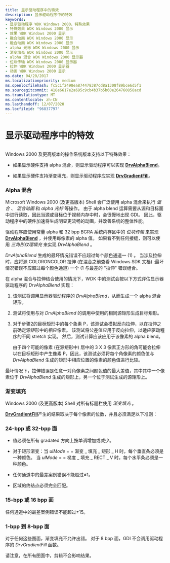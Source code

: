 ```yaml
---
title: 显示驱动程序中的特效
description: 显示驱动程序中的特效
keywords:
- 显示驱动程序 WDK Windows 2000，特殊效果
- 特殊效果 WDK Windows 2000 显示
- 效果 WDK Windows 2000 显示
- 融合动画 WDK Windows 2000 显示
- 融合动画 WDK Windows 2000 显示
- alpha 光标 WDK Windows 2000 显示
- 渐变填充 WDK Windows 2000 显示
- alpha 混合 WDK Windows 2000 显示器
- 位块传输 WDK Windows 2000 显示器
- 拉伸 WDK Windows 2000 显示器
- 动画 WDK Windows 2000 显示
ms.date: 04/20/2017
ms.localizationpriority: medium
ms.openlocfilehash: fc5c1f2498ea874478387cd8a1308f89bce6d5f1
ms.sourcegitcommit: 418e6617e2a695c9cb4b37b5b60e264760858acd
ms.translationtype: MT
ms.contentlocale: zh-CN
ms.lasthandoff: 12/07/2020
ms.locfileid: "96837797"
---
```

# <a name="special-effects-in-display-drivers"></a>显示驱动程序中的特效


## <span id="ddk_special_effects_in_display_drivers_gg"></span><span id="DDK_SPECIAL_EFFECTS_IN_DISPLAY_DRIVERS_GG"></span>


Windows 2000 及更高版本的操作系统版本支持以下特殊效果：

-   如果显示硬件支持 alpha 混合，则显示驱动程序可以实现 [**DrvAlphaBlend**](/windows/win32/api/winddi/nf-winddi-drvalphablend)。

-   如果显示硬件支持渐变填充，则显示驱动程序应实现 [**DrvGradientFill**](/windows/win32/api/winddi/nf-winddi-drvgradientfill)。

### <a name="span-idalpha_blendingspanspan-idalpha_blendingspanspan-idalpha_blendingspanalpha-blending"></a><span id="Alpha_Blending"></span><span id="alpha_blending"></span><span id="ALPHA_BLENDING"></span>Alpha 混合

Microsoft Windows 2000 (及更高版本) Shell 会广泛使用 alpha 混合来执行 *混合* 、 *混合动画* 和 *alpha 光标* 等操作。 由于 alpha blend 运算需要从源和目标面中进行读取，因此当源或目标位于视频内存中时，会很慢地出现 GDI。 因此，驱动程序中的硬件加速将生成明显更流畅的动画，并改善系统的整体性能。

驱动程序应使用常量 alpha 和 32 bpp BGRA 系统内存区中的 *位块传输* 来实现 [**DrvAlphaBlend**](/windows/win32/api/winddi/nf-winddi-drvalphablend) ，并使用每像素的 alpha 值。 如果看不到任何接缝，则可以使用 *三角形纹理填充* 来实现 *DrvAlphaBlend* 。

*DrvAlphaBlend* 生成的最坏情况错误不应超过每个颜色通道一 (1) 。 当涉及拉伸时，应将源 COLORONCOLOR 拉伸 (在混合之前查看 Windows SDK 文档) ;最坏情况错误不应超过每个颜色通道) 一个 (1 与最差的 "拉伸" 错误组合。

在 alpha 混合与拉伸结合使用的情况下，WDK 中的测试会按以下方式评估显示器驱动程序的 *DrvAlphaBlend* 实现：

1.  该测试将调用显示器驱动程序的 *DrvAlphaBlend*，从而生成一个 alpha 混合矩形。

2.  测试将使用与对 *DrvAlphaBlend* 的调用中使用的相同源矩形生成目标矩形。

3.  对于步骤2的目标矩形中的每个象素 P，该测试会模拟反向拉伸，以在拉伸之前确定源矩形中的相应像素。 该测试将公差值应用于反向拉伸，以适应驱动程序的不同 stretch 实现。 然后，测试计算应该应用于该像素的 alpha blend。

    由于四个可能的像素 (在源矩形中) 居中的 3 X 3 像素正方形的角可能会拉伸以在目标矩形中产生像素 P，因此，该测试必须将每个角像素的颜色值与 *DrvAlphaBlend* 生成的矩形中相应位置的像素的颜色值进行比较。

最坏情况下，拉伸错误是任意一对角像素之间颜色值的最大差值，其中其中一个像素位于 *DrvAlphaBlend* 生成的矩形上，另一个位于测试生成的源矩形上。

### <a name="span-idgradient_fillsspanspan-idgradient_fillsspanspan-idgradient_fillsspangradient-fills"></a><span id="Gradient_Fills"></span><span id="gradient_fills"></span><span id="GRADIENT_FILLS"></span>渐变填充

Windows 2000 (及更高版本) Shell 对所有标题栏使用 *渐变填充* 。

[**DrvGradientFill**](/windows/win32/api/winddi/nf-winddi-drvgradientfill)产生的结果取决于每个像素的位数，并且必须满足以下准则：

### <a name="span-id_24_bpp_or_32_bpp_surfacesspanspan-id_24_bpp_or_32_bpp_surfacesspan24-bpp-or-32-bpp-surfaces"></a><span id="_24_bpp_or_32_bpp_surfaces"></span><span id="_24_BPP_OR_32_BPP_SURFACES"></span>24-bpp 或 32-bpp 面

-   值必须在所有 gradated 方向上按单调增加或减少。

-   对于矩形渐变：当 *ulMode* = = 渐变 \_ 填充 \_ 矩形 \_ H 时，每个垂直条必须是一种颜色。
    当 *ulMode* = = 梯度 \_ 填充 \_ RECT \_ V 时，每个水平条必须是一种颜色。
-   任何通道中的最差案例错误不能超过±1。

-   区域的终结点必须完全匹配。

### <a name="span-id_15_bpp_or_16_bpp_surfacesspanspan-id_15_bpp_or_16_bpp_surfacesspan15-bpp-or-16-bpp-surfaces"></a><span id="_15_bpp_or_16_bpp_surfaces"></span><span id="_15_BPP_OR_16_BPP_SURFACES"></span>15-bpp 或 16 bpp 面

任何通道中的最差案例错误不能超过±15。

### <a name="span-id_1_bpp_to_8_bpp_surfacesspanspan-id_1_bpp_to_8_bpp_surfacesspan1-bpp-to-8-bpp-surfaces"></a><span id="_1_bpp_to_8_bpp_surfaces"></span><span id="_1_BPP_TO_8_BPP_SURFACES"></span>1-bpp 到 8-bpp 面

对于任何这些图面，渐变填充不允许出错。 对于 8 bpp 面，GDI 不会调用驱动程序的 *DrvGradientFill* 函数。

请注意，在所有图面中，剪辑不会影响结果。


